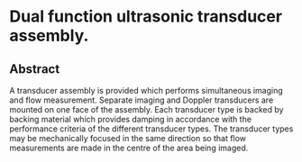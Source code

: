 # Dual function ultrasonic transducer assembly.

## Abstract
A transducer assembly is provided which performs simultaneous imaging and flow measurement. Separate imaging and Doppler transducers are mounted on one face of the assembly. Each transducer type is backed by backing material which provides damping in accordance with the performance criteria of the different transducer types. The transducer types may be mechanically focused in the same direction so that flow measurements are made in the centre of the area being imaged.